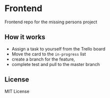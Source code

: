 # Frontend
Frontend repo for the missing persons project 


## How it works
- Assign a task to yourself from the Trello board
- Move the card to the `in-progress` list 
- create a branch for the feature, 
- complete test and pull to the master branch



## License
MIT License
